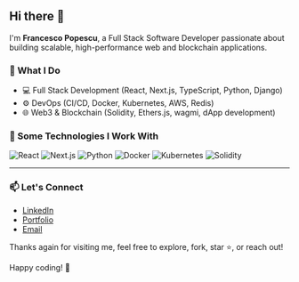 ## Hi there 👋

<!--
**francescovirgiliopopescu/francescovirgiliopopescu** is a ✨ _special_ ✨ repository because its `README.md` (this file) appears on your GitHub profile.

Here are some ideas to get you started:

- 🔭 I’m currently working on ...
- 🌱 I’m currently learning ...
- 👯 I’m looking to collaborate on ...
- 🤔 I’m looking for help with ...
- 💬 Ask me about ...
- 📫 How to reach me: ...
- 😄 Pronouns: ...
- ⚡ Fun fact: ...
-->

I'm **Francesco Popescu**, a Full Stack Software Developer passionate about building scalable, high-performance web and blockchain applications.

### 🚀 What I Do

- 💻 Full Stack Development (React, Next.js, TypeScript, Python, Django)
- ⚙️ DevOps (CI/CD, Docker, Kubernetes, AWS, Redis)
- 🌐 Web3 & Blockchain (Solidity, Ethers.js, wagmi, dApp development)

### 🔧 Some Technologies I Work With

![React](https://img.shields.io/badge/-React-61DAFB?style=flat-square&logo=react&logoColor=white)
![Next.js](https://img.shields.io/badge/-Next.js-000?style=flat-square&logo=next.js)
![Python](https://img.shields.io/badge/-Python-3776AB?style=flat-square&logo=python&logoColor=white)
![Docker](https://img.shields.io/badge/-Docker-2496ED?style=flat-square&logo=docker&logoColor=white)
![Kubernetes](https://img.shields.io/badge/-Kubernetes-326CE5?style=flat-square&logo=kubernetes&logoColor=white)
![Solidity](https://img.shields.io/badge/-Solidity-363636?style=flat-square&logo=solidity&logoColor=white)

---

### 📫 Let's Connect

- [LinkedIn](https://www.linkedin.com/in/francesco-popescu-19887435a/)
- [Portfolio](https://francescopopescu.it.com/)
- [Email](francescovirgiliopopescu@gmail.com)

Thanks again for visiting me, feel free to explore, fork, star ⭐️, or reach out!

Happy coding! 🚀
